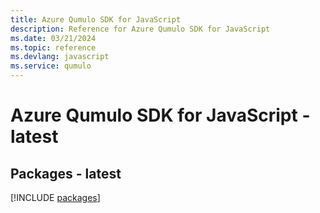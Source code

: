 ```yaml
---
title: Azure Qumulo SDK for JavaScript
description: Reference for Azure Qumulo SDK for JavaScript
ms.date: 03/21/2024
ms.topic: reference
ms.devlang: javascript
ms.service: qumulo
---
```

# Azure Qumulo SDK for JavaScript - latest
## Packages - latest
[!INCLUDE [packages](qumulo-index.md)]